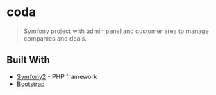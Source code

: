 # coda

> Symfony project with admin panel and customer area to manage companies and deals.

## Built With

* [Symfony2](https://symfony.com/doc/current/index.html) - PHP framework 
* [Bootstrap](https://getbootstrap.com/)